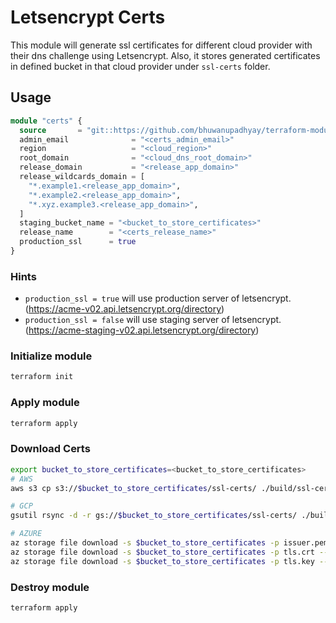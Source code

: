 # Letsencrypt Certs

This module will generate ssl certificates for different cloud provider with their dns challenge using Letsencrypt. 
Also, it stores generated certificates in defined bucket in that cloud provider under `ssl-certs` folder. 

## Usage

```terraform
module "certs" {
  source       = "git::https://github.com/bhuwanupadhyay/terraform-modules.git//letsencrypt-certs/aws?ref=main"
  admin_email              = "<certs_admin_email>"
  region                   = "<cloud_region>"
  root_domain              = "<cloud_dns_root_domain>"
  release_domain           = "<release_app_domain>"
  release_wildcards_domain = [
    "*.example1.<release_app_domain>",
    "*.example2.<release_app_domain>",
    "*.xyz.example3.<release_app_domain>",
  ]
  staging_bucket_name = "<bucket_to_store_certificates>"
  release_name        = "<certs_release_name>"
  production_ssl      = true
}
```

### Hints 
- `production_ssl = true` will use production server of letsencrypt. (https://acme-v02.api.letsencrypt.org/directory)
- `production_ssl = false` will use staging server of letsencrypt. (https://acme-staging-v02.api.letsencrypt.org/directory)

### Initialize module

```bash
terraform init
```


### Apply module

```bash
terraform apply
```


### Download Certs

```bash
export bucket_to_store_certificates=<bucket_to_store_certificates>
# AWS
aws s3 cp s3://$bucket_to_store_certificates/ssl-certs/ ./build/ssl-certs/ --recursive

# GCP
gsutil rsync -d -r gs://$bucket_to_store_certificates/ssl-certs/ ./build/ssl-certs/

# AZURE
az storage file download -s $bucket_to_store_certificates -p issuer.pem --dest ./build/ssl-certs/issuer.pem
az storage file download -s $bucket_to_store_certificates -p tls.crt --dest ./build/ssl-certs/tls.crt
az storage file download -s $bucket_to_store_certificates -p tls.key --dest ./build/ssl-certs/tls.key
```

### Destroy module

```bash
terraform apply
```